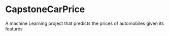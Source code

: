 # CapstoneCarPrice
A machine Learning project that predicts the prices of automobiles given its features
